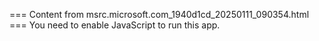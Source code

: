 === Content from msrc.microsoft.com_1940d1cd_20250111_090354.html ===
You need to enable JavaScript to run this app.
